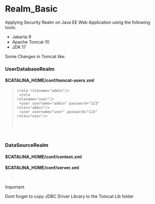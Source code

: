 # Realm_Basic

Applying Security Realm on Java EE Web Application
using the following tools:
- Jakarta 9
- Apache Tomcat 10
- JDK 17

Some Changes in Tomcat like:

### UserDatabaseRealm

#### $CATALINA_HOME/conf/tomcat-users.xml

><code>&lt;role rolename="admin"/><br>
&lt;role rolename="user"/><br>
&lt;user username="admin" password="123" roles="admin"/><br>
&lt;user username="user" password="123" roles="user"/><br>
</code>

### DataSourceRealm
#### $CATALINA_HOME/conf/context.xml

><code><Resource name="jdbc/oralocalDB"
auth="Container"
type="javax.sql.DataSource"
username="c##arash"
password="123"
driverClassName="oracle.jdbc.driver.OracleDriver"
url="jdbc:oracle:thin:@localhost:1521:XE"
maxTotal="5"
maxIdle="3"
/></code>

#### $CATALINA_HOME/conf/server.xml

><code><Realm  className="org.apache.catalina.realm.DataSourceRealm"
localDataSource="true"
userTable="USERS"
userNameCol="USERNAME"
userCredCol="PASSWORD"
userRoleTable="ROLES"
roleNameCol="ROLE_NAME"
dataSourceName="jdbc/oralocalDB"/>
> </code>

> [!IMPORTANT]
> Dont forget to copy JDBC Driver Library to the Tomcat Lib folder